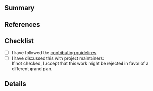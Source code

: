 <!-- Thank you for contributing! Please follow the steps below -->

<!-- Enter a brief description of your PR here -->
## Summary

<!-- If this PR is relevant to any other issues or existing PRs, link them here --> 
## References

<!-- Please review the items on the PR checklist before submitting -->
## Checklist
- [ ] I have followed the [contributing guidelines](https://github.com/FarGroup/FarManager/blob/master/CONTRIBUTING.md).
- [ ] I have discussed this with project maintainers: <!-- add a link to the corresponding issue / discussion / forum topic here --> <br/>
If not checked, I accept that this work might be rejected in favor of a different grand plan.<br/>

<!-- Enter a more detailed description of the PR and any additional comments here -->
## Details
